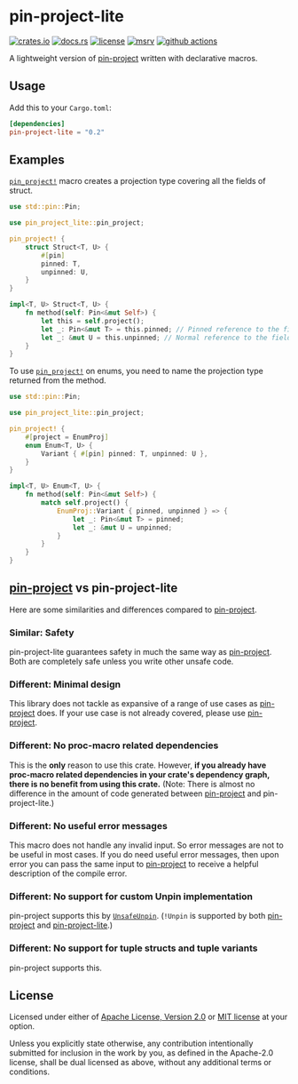 # pin-project-lite

[![crates.io](https://img.shields.io/crates/v/pin-project-lite?style=flat-square&logo=rust)](https://crates.io/crates/pin-project-lite)
[![docs.rs](https://img.shields.io/badge/docs.rs-pin--project--lite-blue?style=flat-square&logo=docs.rs)](https://docs.rs/pin-project-lite)
[![license](https://img.shields.io/badge/license-Apache--2.0_OR_MIT-blue?style=flat-square)](#license)
[![msrv](https://img.shields.io/badge/msrv-1.37-blue?style=flat-square&logo=rust)](https://www.rust-lang.org)
[![github actions](https://img.shields.io/github/actions/workflow/status/taiki-e/pin-project-lite/ci.yml?branch=main&style=flat-square&logo=github)](https://github.com/taiki-e/pin-project-lite/actions)

<!-- tidy:crate-doc:start -->
A lightweight version of [pin-project] written with declarative macros.

## Usage

Add this to your `Cargo.toml`:

```toml
[dependencies]
pin-project-lite = "0.2"
```

## Examples

[`pin_project!`] macro creates a projection type covering all the fields of
struct.

```rust
use std::pin::Pin;

use pin_project_lite::pin_project;

pin_project! {
    struct Struct<T, U> {
        #[pin]
        pinned: T,
        unpinned: U,
    }
}

impl<T, U> Struct<T, U> {
    fn method(self: Pin<&mut Self>) {
        let this = self.project();
        let _: Pin<&mut T> = this.pinned; // Pinned reference to the field
        let _: &mut U = this.unpinned; // Normal reference to the field
    }
}
```

To use [`pin_project!`] on enums, you need to name the projection type
returned from the method.

```rust
use std::pin::Pin;

use pin_project_lite::pin_project;

pin_project! {
    #[project = EnumProj]
    enum Enum<T, U> {
        Variant { #[pin] pinned: T, unpinned: U },
    }
}

impl<T, U> Enum<T, U> {
    fn method(self: Pin<&mut Self>) {
        match self.project() {
            EnumProj::Variant { pinned, unpinned } => {
                let _: Pin<&mut T> = pinned;
                let _: &mut U = unpinned;
            }
        }
    }
}
```

## [pin-project] vs pin-project-lite

Here are some similarities and differences compared to [pin-project].

### Similar: Safety

pin-project-lite guarantees safety in much the same way as [pin-project].
Both are completely safe unless you write other unsafe code.

### Different: Minimal design

This library does not tackle as expansive of a range of use cases as
[pin-project] does. If your use case is not already covered, please use
[pin-project].

### Different: No proc-macro related dependencies

This is the **only** reason to use this crate. However, **if you already
have proc-macro related dependencies in your crate's dependency graph, there
is no benefit from using this crate.** (Note: There is almost no difference
in the amount of code generated between [pin-project] and pin-project-lite.)

### Different: No useful error messages

This macro does not handle any invalid input. So error messages are not to
be useful in most cases. If you do need useful error messages, then upon
error you can pass the same input to [pin-project] to receive a helpful
description of the compile error.

### Different: No support for custom Unpin implementation

pin-project supports this by [`UnsafeUnpin`][unsafe-unpin]. (`!Unpin` is supported by both [pin-project][not-unpin] and [pin-project-lite][not-unpin-lite].)

### Different: No support for tuple structs and tuple variants

pin-project supports this.

[not-unpin]: https://docs.rs/pin-project/1/pin_project/attr.pin_project.html#unpin
[not-unpin-lite]: https://docs.rs/pin-project-lite/0.2/pin_project_lite/macro.pin_project.html#unpin
[pin-project]: https://github.com/taiki-e/pin-project
[unsafe-unpin]: https://docs.rs/pin-project/1/pin_project/attr.pin_project.html#unsafeunpin

<!-- tidy:crate-doc:end -->

[`pin_project!`]: https://docs.rs/pin-project-lite/0.2/pin_project_lite/macro.pin_project.html

## License

Licensed under either of [Apache License, Version 2.0](LICENSE-APACHE) or
[MIT license](LICENSE-MIT) at your option.

Unless you explicitly state otherwise, any contribution intentionally submitted
for inclusion in the work by you, as defined in the Apache-2.0 license, shall
be dual licensed as above, without any additional terms or conditions.
